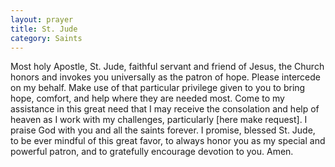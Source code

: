 ```yaml
---
layout: prayer
title: St. Jude
category: Saints
---
```

Most holy Apostle, St. Jude, faithful servant and friend of Jesus, the Church honors and invokes you universally as the patron of hope. Please intercede on my behalf. Make use of that particular privilege given to you to bring hope, comfort, and help where they are needed most. Come to my assistance in this great need that I may receive the consolation and help of heaven as I work with my challenges, particularly [here make request]. I praise God with you and all the saints forever. I promise, blessed St. Jude, to be ever mindful of this great favor, to always honor you as my special and powerful patron, and to gratefully encourage devotion to you. Amen.